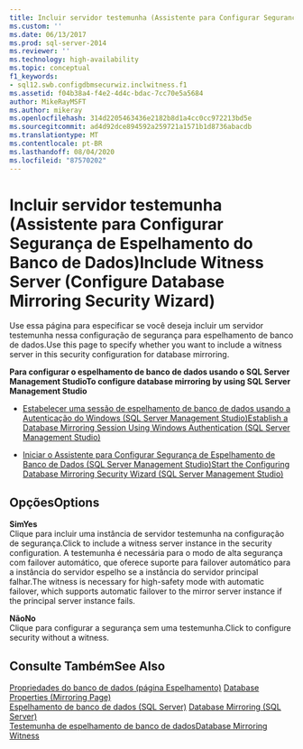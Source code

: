 ```yaml
---
title: Incluir servidor testemunha (Assistente para Configurar Segurança de Espelhamento do Banco de Dados) | Microsoft Docs
ms.custom: ''
ms.date: 06/13/2017
ms.prod: sql-server-2014
ms.reviewer: ''
ms.technology: high-availability
ms.topic: conceptual
f1_keywords:
- sql12.swb.configdbmsecurwiz.inclwitness.f1
ms.assetid: f04b38a4-f4e2-4d4c-bdac-7cc70e5a5684
author: MikeRayMSFT
ms.author: mikeray
ms.openlocfilehash: 314d2205463436e2182b8d1a4cc0cc972213bd5e
ms.sourcegitcommit: ad4d92dce894592a259721a1571b1d8736abacdb
ms.translationtype: MT
ms.contentlocale: pt-BR
ms.lasthandoff: 08/04/2020
ms.locfileid: "87570202"
---
```

# <a name="include-witness-server-configure-database-mirroring-security-wizard"></a><span data-ttu-id="c9b1e-102">Incluir servidor testemunha (Assistente para Configurar Segurança de Espelhamento do Banco de Dados)</span><span class="sxs-lookup"><span data-stu-id="c9b1e-102">Include Witness Server (Configure Database Mirroring Security Wizard)</span></span>
  <span data-ttu-id="c9b1e-103">Use essa página para especificar se você deseja incluir um servidor testemunha nessa configuração de segurança para espelhamento de banco de dados.</span><span class="sxs-lookup"><span data-stu-id="c9b1e-103">Use this page to specify whether you want to include a witness server in this security configuration for database mirroring.</span></span>  
  
 <span data-ttu-id="c9b1e-104">**Para configurar o espelhamento de banco de dados usando o SQL Server Management Studio**</span><span class="sxs-lookup"><span data-stu-id="c9b1e-104">**To configure database mirroring by using SQL Server Management Studio**</span></span>  
  
-   [<span data-ttu-id="c9b1e-105">Estabelecer uma sessão de espelhamento de banco de dados usando a Autenticação do Windows &#40;SQL Server Management Studio&#41;</span><span class="sxs-lookup"><span data-stu-id="c9b1e-105">Establish a Database Mirroring Session Using Windows Authentication &#40;SQL Server Management Studio&#41;</span></span>](establish-database-mirroring-session-windows-authentication.md)  
  
-   [<span data-ttu-id="c9b1e-106">Iniciar o Assistente para Configurar Segurança de Espelhamento de Banco de Dados &#40;SQL Server Management Studio&#41;</span><span class="sxs-lookup"><span data-stu-id="c9b1e-106">Start the Configuring Database Mirroring Security Wizard &#40;SQL Server Management Studio&#41;</span></span>](start-the-configuring-database-mirroring-security-wizard.md)  
  
## <a name="options"></a><span data-ttu-id="c9b1e-107">Opções</span><span class="sxs-lookup"><span data-stu-id="c9b1e-107">Options</span></span>  
 <span data-ttu-id="c9b1e-108">**Sim**</span><span class="sxs-lookup"><span data-stu-id="c9b1e-108">**Yes**</span></span>  
 <span data-ttu-id="c9b1e-109">Clique para incluir uma instância de servidor testemunha na configuração de segurança.</span><span class="sxs-lookup"><span data-stu-id="c9b1e-109">Click to include a witness server instance in the security configuration.</span></span> <span data-ttu-id="c9b1e-110">A testemunha é necessária para o modo de alta segurança com failover automático, que oferece suporte para failover automático para a instância do servidor espelho se a instância do servidor principal falhar.</span><span class="sxs-lookup"><span data-stu-id="c9b1e-110">The witness is necessary for high-safety mode with automatic failover, which supports automatic failover to the mirror server instance if the principal server instance fails.</span></span>  
  
 <span data-ttu-id="c9b1e-111">**Não**</span><span class="sxs-lookup"><span data-stu-id="c9b1e-111">**No**</span></span>  
 <span data-ttu-id="c9b1e-112">Clique para configurar a segurança sem uma testemunha.</span><span class="sxs-lookup"><span data-stu-id="c9b1e-112">Click to configure security without a witness.</span></span>  
  
## <a name="see-also"></a><span data-ttu-id="c9b1e-113">Consulte Também</span><span class="sxs-lookup"><span data-stu-id="c9b1e-113">See Also</span></span>  
 <span data-ttu-id="c9b1e-114">[Propriedades do banco de dados &#40;página Espelhamento&#41;](../../relational-databases/databases/database-properties-mirroring-page.md) </span><span class="sxs-lookup"><span data-stu-id="c9b1e-114">[Database Properties &#40;Mirroring Page&#41;](../../relational-databases/databases/database-properties-mirroring-page.md) </span></span>  
 <span data-ttu-id="c9b1e-115">[Espelhamento de banco de dados &#40;SQL Server&#41;](database-mirroring-sql-server.md) </span><span class="sxs-lookup"><span data-stu-id="c9b1e-115">[Database Mirroring &#40;SQL Server&#41;](database-mirroring-sql-server.md) </span></span>  
 [<span data-ttu-id="c9b1e-116">Testemunha de espelhamento de banco de dados</span><span class="sxs-lookup"><span data-stu-id="c9b1e-116">Database Mirroring Witness</span></span>](database-mirroring-witness.md)  
  
  

